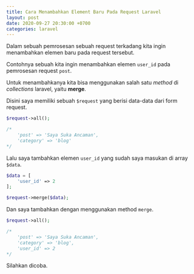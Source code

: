 ```yaml
---
title: Cara Menambahkan Element Baru Pada Request Laravel
layout: post
date: 2020-09-27 20:30:00 +0700
categories: laravel
---
```


Dalam sebuah pemrosesan sebuah request terkadang kita ingin menambahkan elemen baru pada request tersebut.

Contohnya sebuah kita ingin menambahkan elemen `user_id` pada pemrosesan request `post`.

Untuk menambahkanya kita bisa menggunakan salah satu *method* di *collections* laravel, yaitu **merge**.

Disini saya memiliki sebuah `$request` yang berisi data-data dari form request.

```php
$request->all();

/*
    'post' => 'Saya Suka Ancaman',
    'category' => 'blog'
*/
```

 Lalu saya tambahkan elemen `user_id` yang sudah saya masukan di array `$data`.

```php
$data = [
    'user_id' => 2
];

$request->merge($data);
```

Dan saya tambahkan dengan menggunakan method `merge`.

```php
$request->all();

/*
    'post' => 'Saya Suka Ancaman',
    'category' => 'blog',
    'user_id' => 2
*/
```

Silahkan dicoba.